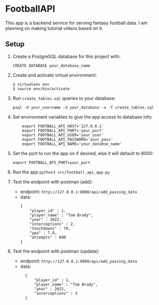 # FootballAPI
This app is a backend service for serving fantasy football data. I am planning on making tutorial videos based on it.

## Setup
1. Create a PostgreSQL database for this project with:
    ```
    CREATE DATABASE your_database_name
    ```
2. Create and activate virtual environment:
    ```
    $ virtualenv env
    $ source env/bin/activate
    ```
3. Run `create_tables.sql` queries to your database:
    ```
    psql -U your_username -d your_database -a -f create_tables.sql
    ```
4. Set environment variables to give the app access to database info:
    ```
        export FOOTBALL_API_HOST='127.0.0.1'
        export FOOTBALL_API_PORT='your_port'
        export FOOTBALL_API_USER='your_user'
        export FOOTBALL_API_PASSWORD='your_pass'
        export FOOTBALL_API_NAME='your_databse_name'
    ```
5. Set the port to run the app on if desired, else it will default to 8000:
    ```
    export FOOTBALL_API_PORT=your_port
    ```
6. Run the app
    `python3 src/football_api_app.py`
    
7. Test the endpoint with postman (add):
    - endpoint: `http://127.0.0.1:8000/api/add_passing_data`
    - data: 
        ```
        {   
            "player_id" : 1,
            "player_name" : "Tom Brady",
            "year" : 2022,
            "interceptions" : 2,
            "touchdowns" : 70,
            "ypa" : 7.0,
            "attempts" : 600
        }
        ```
8. Test the endpoint with postman (update):
    - endpoint: `http://127.0.0.1:8000/api/add_passing_data`
    - data: 
      ```
        {   
            "player_id" : 1,
            "player_name" : "Tom Brady",
            "year" : 2022,
            "interceptions" : 3
        }
      ```